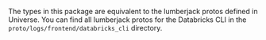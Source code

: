 The types in this package are equivalent to the lumberjack protos defined in Universe.
You can find all lumberjack protos for the Databricks CLI in the `proto/logs/frontend/databricks_cli`
directory.
